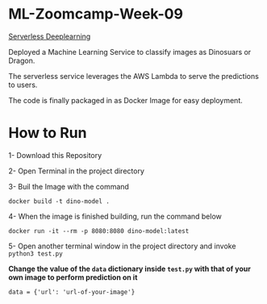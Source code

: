 # ML-Zoomcamp-Week-09
[Serverless Deeplearning](https://github.com/alexeygrigorev/mlbookcamp-code/tree/master/course-zoomcamp/09-serverless)

Deployed a Machine Learning Service to classify images as Dinosuars or Dragon.

The serverless service leverages the AWS Lambda to serve the predictions to users.

The code is finally packaged in as Docker Image for easy deployment.

# How to Run

1- Download this Repository

2- Open Terminal in the project directory

3- Buil the Image with the command

`docker build -t dino-model .`

4- When the image is finished building, run the  command below

`docker run -it --rm -p 8080:8080 dino-model:latest`

5- Open another terminal window in the project directory and invoke `python3 test.py`

**Change the value of the `data` dictionary inside `test.py` with that of your own image to perform prediction on it**

`data = {'url': 'url-of-your-image'}`

